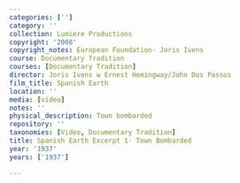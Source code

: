 ```yaml
---
categories: ['']
category: ''
collection: Lumiere Productions
copyright: '2008'
copyright_notes: European Foundation- Joris Ivens
course: Documentary Tradition
courses: [Documentary Tradition]
director: Joris Ivens w Ernest Hemingway/John Dos Passos
film_title: Spanish Earth
location: ''
media: [video]
notes: ''
physical_description: Town bombarded
repository: ''
taxonomies: [Video, Documentary Tradition]
title: Spanish Earth Excerpt 1- Town Bombarded
year: '1937'
years: ['1937']

---
```

